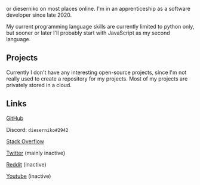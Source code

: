 or dieserniko on most places online. 
I'm in an apprenticeship as a software developer since late 2020.

My current programming language skills are currently limited to python only, but sooner or later I'll probably start with JavaScript as my second language.

## Projects
Currently I don't have any interesting open-source projects, since I'm not really used to create a repository for my projects.
Most of my projects are privately stored in a cloud. 

## Links
[GitHub](https://github.com/dieser-niko)

Discord: `dieserniko#2942`

[Stack Overflow](https://stackoverflow.com/users/15580216/dieserniko)

[Twitter](https://twitter.com/dieser_niko) (mainly inactive)

[Reddit](https://reddit.com/u/NikoHD203) (inactive)

[Youtube](https://youtube.com/channel/UCvUkk9NjKTNtuTorkba7thw) (inactive)

